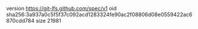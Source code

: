 version https://git-lfs.github.com/spec/v1
oid sha256:3a937a0c5f5f37c092acd1283324fe90ac2f08806d08e0559422ac6870cdd784
size 21981
